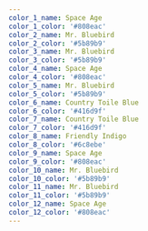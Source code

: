 ```yaml
---
color_1_name: Space Age
color_1_color: '#808eac'
color_2_name: Mr. Bluebird
color_2_color: '#5b89b9'
color_3_name: Mr. Bluebird
color_3_color: '#5b89b9'
color_4_name: Space Age
color_4_color: '#808eac'
color_5_name: Mr. Bluebird
color_5_color: '#5b89b9'
color_6_name: Country Toile Blue
color_6_color: '#416d9f'
color_7_name: Country Toile Blue
color_7_color: '#416d9f'
color_8_name: Friendly Indigo
color_8_color: '#6c8ebe'
color_9_name: Space Age
color_9_color: '#808eac'
color_10_name: Mr. Bluebird
color_10_color: '#5b89b9'
color_11_name: Mr. Bluebird
color_11_color: '#5b89b9'
color_12_name: Space Age
color_12_color: '#808eac'
---
```

